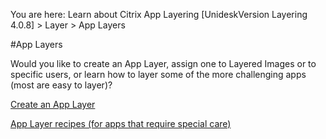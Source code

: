 You are here: Learn about Citrix App Layering [UnideskVersion Layering 4.0.8] > Layer > App Layers
#App Layers
Would you like to create an App Layer, assign one to Layered Images or to specific users, or learn how to layer some of the more challenging apps (most are easy to layer)?
[Create an App Layer](layer_apps_create_co4)[            ](layer_apps_create_co4)
[App Layer recipes (for apps that require special care)](layer_apps_recipes_co4)[            ](layer_apps_recipes_co4)





